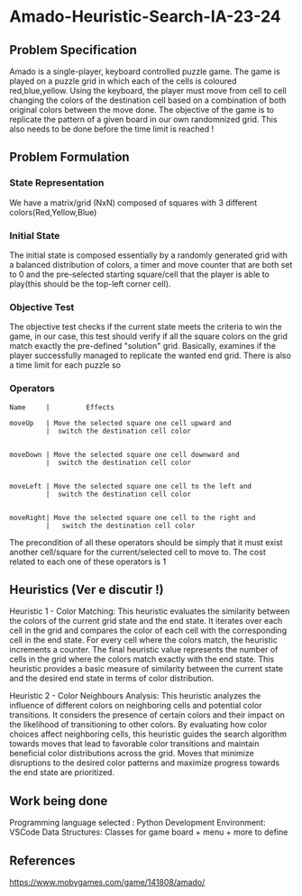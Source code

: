 # Amado-Heuristic-Search-IA-23-24


## Problem Specification

Amado is a single-player, keyboard controlled puzzle game. The game is played on a puzzle grid in which each of the cells is coloured red,blue,yellow. Using the keyboard, the player must move from cell to cell changing the colors of the destination cell based on a combination of both original colors between the move done. The objective of the game is to replicate the pattern of a given board in our own randomnized grid. This also needs to be done before the time limit is reached !

## Problem Formulation

### State Representation
We have a matrix/grid (NxN) composed of squares with 3 different colors(Red,Yellow,Blue)
### Initial State
The initial state is composed essentially by a randomly generated grid with a balanced distribution of colors, a timer and move counter that are both set to 0 and the pre-selected starting square/cell that the player is able to play(this should be the top-left corner cell).

### Objective Test
The objective test checks if the current state meets the criteria to win the game, in our case, this test should verify if all the square colors on the grid match exactly the pre-defined "solution" grid. Basically, examines if the player successfully managed to replicate the wanted end grid. There is also a time limit for each puzzle so 

### Operators   
```
Name     |         Effects         

moveUp   | Move the selected square one cell upward and 
         |  switch the destination cell color


moveDown | Move the selected square one cell downward and
         |  switch the destination cell color


moveLeft | Move the selected square one cell to the left and 
         |  switch the destination cell color


moveRight| Move the selected square one cell to the right and 
         |   switch the destination cell color
```
The precondition of all these operators should be simply that it must exist another cell/square for the current/selected cell to move to.
The cost related to each one of these operators is 1



## Heuristics (Ver e discutir !)

Heuristic 1 - Color Matching:
    This heuristic evaluates the similarity between the colors of the current grid state and the end state. It iterates over each cell in the grid and compares the color of each cell with the corresponding cell in the end state. For every cell where the colors match, the heuristic increments a counter. The final heuristic value represents the number of cells in the grid where the colors match exactly with the end state. This heuristic provides a basic measure of similarity between the current state and the desired end state in terms of color distribution.

Heuristic 2 - Color Neighbours Analysis:
    This heuristic analyzes the influence of different colors on neighboring cells and potential color transitions. It considers the presence of certain colors and their impact on the likelihood of transitioning to other colors. By evaluating how color choices affect neighboring cells, this heuristic guides the search algorithm towards moves that lead to favorable color transitions and maintain beneficial color distributions across the grid. Moves that minimize disruptions to the desired color patterns and maximize progress towards the end state are prioritized.


## Work being done
Programming language selected : Python
Development Environment: VSCode 
Data Structures: Classes for game board + menu +  more to define


## References

https://www.mobygames.com/game/141808/amado/